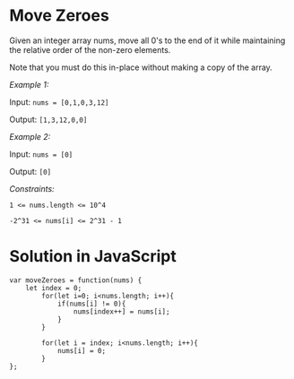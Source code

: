 # Move Zeroes

Given an integer array nums, move all 0's to the end of it while maintaining the relative order of the non-zero elements.

Note that you must do this in-place without making a copy of the array.

 

_Example 1:_

Input: `nums = [0,1,0,3,12]`

Output: `[1,3,12,0,0]`

_Example 2:_

Input: `nums = [0]`

Output: `[0]`
 

_Constraints:_

`1 <= nums.length <= 10^4`

`-2^31 <= nums[i] <= 2^31 - 1`


# Solution in JavaScript
```
var moveZeroes = function(nums) {
    let index = 0;
        for(let i=0; i<nums.length; i++){
            if(nums[i] != 0){
                nums[index++] = nums[i];
            }
        }
        
        for(let i = index; i<nums.length; i++){
            nums[i] = 0;
        }
};
```
